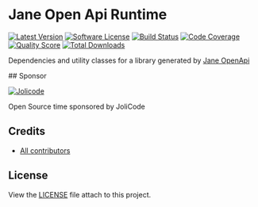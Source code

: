 # Jane Open Api Runtime

[![Latest Version](https://img.shields.io/github/release/janephp/openapi-runtime.svg?style=flat-square)](https://github.com/janephp/openapi-runtime/releases)
[![Software License](https://img.shields.io/badge/license-MIT-brightgreen.svg?style=flat-square)](LICENSE)
[![Build Status](https://img.shields.io/travis/janephp/openapi-runtime.svg?style=flat-square)](https://travis-ci.org/janephp/openapi-runtime)
[![Code Coverage](https://img.shields.io/scrutinizer/coverage/g/janephp/openapi-runtime.svg?style=flat-square)](https://scrutinizer-ci.com/g/janephp/openapi-runtime)
[![Quality Score](https://img.shields.io/scrutinizer/g/janephp/openapi-runtime.svg?style=flat-square)](https://scrutinizer-ci.com/g/janephp/openapi-runtime)
[![Total Downloads](https://img.shields.io/packagist/dt/jane/openapi-runtime.svg?style=flat-square)](https://packagist.org/packages/jane/openapi-runtime)

Dependencies and utility classes for a library generated by [Jane OpenApi](https://github.com/janephp/openapi)

## Sponsor

[![Jolicode](https://jolicode.com/bundles/jolisite/images/logo.svg?19)](https://jolicode.com)

Open Source time sponsored by JoliCode

## Credits

* [All contributors](https://github.com/janephp/openapi-runtime/graphs/contributors)

## License

View the [LICENSE](LICENSE) file attach to this project.
